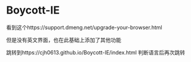 # Boycott-IE
 看到这个https://support.dmeng.net/upgrade-your-browser.html
 
 但是没有英文界面，也在此基础上添加了其他功能

跳转到https://cjh0613.github.io/Boycott-IE/index.html
判断语言后再次跳转
